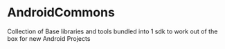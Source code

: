 # AndroidCommons
Collection of Base libraries and tools bundled into 1 sdk to work out of the box for new Android Projects
